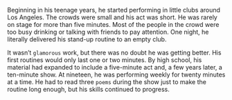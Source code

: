 Beginning in his teenage years, he started performing in little clubs
around Los Angeles. The crowds were small and his act was short. He
was rarely on stage for more than five minutes. Most of the people in
the crowd were too busy drinking or talking with friends to pay
attention. One night, he literally delivered his stand-up routine to an
empty club.

It wasn’t `glamorous` work, but there was no doubt he was getting
better. His first routines would only last one or two minutes. By high
school, his material had expanded to include a five-minute act and, a
few years later, a ten-minute show. At nineteen, he was performing
weekly for twenty minutes at a time. He had to read three `poems`
during the show just to make the routine long enough, but his skills
continued to progress.